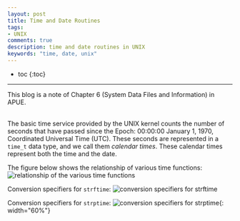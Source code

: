 ```yaml
---
layout: post
title: Time and Date Routines
tags:
- UNIX
comments: true
description: time and date routines in UNIX
keywords: "time, date, unix"
---
```


* toc
{:toc}
---

This blog is a note of Chapter 6 (System Data Files and Information) in APUE.
<br><br>

The basic time service provided by the UNIX kernel counts the number of seconds that have passed since the Epoch: 00:00:00 January 1, 1970, Coordinated Universal Time (UTC). These seconds are represented in a `time_t` data type, and we call them *calendar times*. These calendar times represent both the time and the date.

The figure below shows the relationship of various time functions:
![relationship of the various time functions](../images/relationship_of_time_functions.png)

Conversion specifiers for `strftime`:
![conversion specifiers for strftime](../images/conversion_specifiers_for_strftime.png)

Conversion specifiers for `strptime`:
![conversion specifiers for strptime](../images/conversion_specifiers_for_strptime.png){: width="60%"}
